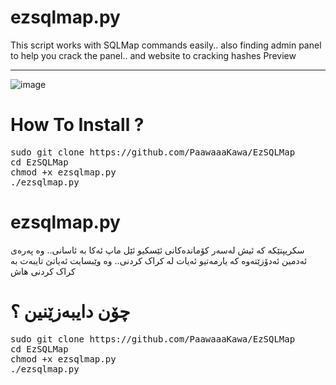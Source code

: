 # ezsqlmap.py
This script works with SQLMap commands easily.. also finding admin panel to help you crack the panel.. and website to cracking hashes
Preview
______________________________________
<img src="https://user-images.githubusercontent.com/69034642/89020376-c9eba580-d2ec-11ea-83bd-cb4a07a81792.png" alt="image" style="max-width:100%;">

# How To Install ?

<pre>
sudo git clone https://github.com/PaawaaaKawa/EzSQLMap
cd EzSQLMap
chmod +x ezsqlmap.py
./ezsqlmap.py
</pre>

# ezsqlmap.py

سکریپتێکە کە ئیش لەسەر کۆماندەکانی ئێسکیو ئێل ماپ ئەکا بە ئاسانی.. وە پەرەی ئەدمین ئەدۆزێتەوە کە یارمەتیو ئەیات لە کراک کردنی.. وە وێبسایت ئەیاتێ تایبەت بە کراک کردنی هاش
# چۆن دایبەزێنین ؟
<pre>
sudo git clone https://github.com/PaawaaaKawa/EzSQLMap
cd EzSQLMap
chmod +x ezsqlmap.py
./ezsqlmap.py
</pre>
